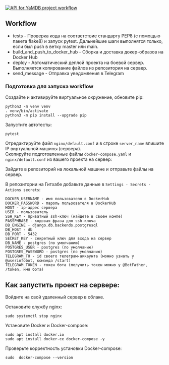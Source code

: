 [![API for YaMDB project workflow](https://github.com/aliabis/yamdb_final/actions/workflows/yamdb_workflow.yml/badge.svg)](https://github.com/aliabis/yamdb_final/actions/workflows/yamdb_workflow.yml)

## Workflow
* tests - Проверка кода на соответствие стандарту PEP8 (с помощью пакета flake8) и запуск pytest. Дальнейшие шаги выполнятся только, если был push в ветку master или main.
* build_and_push_to_docker_hub - Сборка и доставка докер-образов на Docker Hub
* deploy - Автоматический деплой проекта на боевой сервер. Выполняется копирование файлов из репозитория на сервер.
* send_message - Отправка уведомления в Telegram

### Подготовка для запуска workflow
Создайте и активируйте виртуальное окружение, обновите pip:
```
python3 -m venv venv
. venv/bin/activate
python3 -m pip install --upgrade pip
```
Запустите автотесты:
```
pytest
```
Отредактируйте файл `nginx/default.conf` и в строке `server_name` впишите IP виртуальной машины (сервера).  
Скопируйте подготовленные файлы `docker-compose.yaml` и `nginx/default.conf` из вашего проекта на сервер:

Зайдите в репозиторий на локальной машине и отправьте файлы на сервер.

В репозитории на Гитхабе добавьте данные в `Settings - Secrets - Actions secrets`:
```
DOCKER_USERNAME - имя пользователя в DockerHub
DOCKER_PASSWORD - пароль пользователя в DockerHub
HOST - ip-адрес сервера
USER - пользователь
SSH_KEY - приватный ssh-ключ (найдете в своем компе)
PASSPHRASE - кодовая фраза для ssh-ключа
DB_ENGINE - django.db.backends.postgresql
DB_HOST - db
DB_PORT - 5432
SECRET_KEY - секретный ключ для входа на сервер
DB_NAME - postgres (по умолчанию)
POSTGRES_USER - postgres (по умолчанию)
POSTGRES_PASSWORD - postgres (по умолчанию)
TELEGRAM_TO - id своего телеграм-аккаунта (можно узнать у @userinfobot, команда /start)
TELEGRAM_TOKEN - токен бота (получить токен можно у @BotFather, /token, имя бота)

```

## Как запустить проект на сервере:
Войдите на свой удаленный сервер в облаке.

Остановите службу nginx:
```
sudo systemctl stop nginx
```

Установите Docker и Docker-compose:
```
sudo apt install docker.io
sudo apt install docker-ce docker-compose -y

```
Проверьте корректность установки Docker-compose:
```
sudo  docker-compose --version
```
